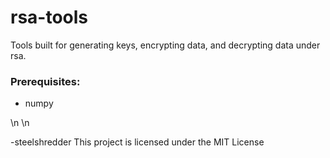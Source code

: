 # rsa-tools
Tools built for generating keys, encrypting data, and decrypting data under rsa.
### Prerequisites:
* numpy

\n
\n


-steelshredder
This project is licensed under the MIT License
